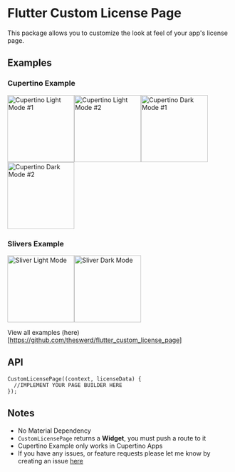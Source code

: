 # Flutter Custom License Page
This package allows you to customize the look at feel of your app's license page.

## Examples
### Cupertino Example
<img src="https://github.com/theswerd/flutter_custom_license_page/blob/main/screenshots/cupertino_light_mode.png?raw=true" height="150px" alt="Cupertino Light Mode #1"><img src="https://github.com/theswerd/flutter_custom_license_page/blob/main/screenshots/cupertino_light_mode_2.png?raw=true" height="150px" alt="Cupertino Light Mode #2"><img src="https://github.com/theswerd/flutter_custom_license_page/blob/main/screenshots/cupertino_dark_mode.png?raw=true" height="150px" alt="Cupertino Dark Mode #1"><img src="https://github.com/theswerd/flutter_custom_license_page/blob/main/screenshots/cupertino_dark_mode_2.png?raw=true" height="150px" alt="Cupertino Dark Mode #2">

### Slivers Example
<img src="https://github.com/theswerd/flutter_custom_license_page/blob/main/screenshots/sliver_light_mode.png?raw=true" height="150px" alt="Sliver Light Mode"><img src="https://github.com/theswerd/flutter_custom_license_page/blob/main/screenshots/sliver_dark_mode.png?raw=true" height="150px" alt="Sliver Dark Mode">

View all examples (here)[https://github.com/theswerd/flutter_custom_license_page]


## API

```
CustomLicensePage((context, licenseData) {
  //IMPLEMENT YOUR PAGE BUILDER HERE
});
```

## Notes

 * No Material Dependency
 * `CustomLicensePage` returns a **Widget**, you must push a route to it
 * Cupertino Example only works in Cupertino Apps
 * If you have any issues, or feature requests please let me know by creating an issue [here](https://github.com/theswerd/flutter_custom_license_page/issues/new)

